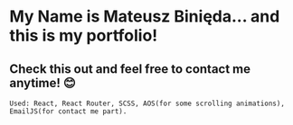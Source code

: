 # My Name is Mateusz Binięda... and this is my portfolio!

## Check this out and feel free to contact me anytime! 😊

`Used: React, React Router, SCSS, AOS(for some scrolling animations), EmailJS(for contact me part). `
